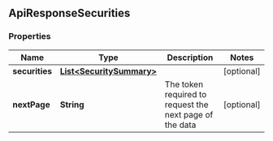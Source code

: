 
## ApiResponseSecurities

### Properties
Name | Type | Description | Notes
------------ | ------------- | ------------- | -------------
**securities** | [**List&lt;SecuritySummary&gt;**](SecuritySummary.md) |  |  [optional]
**nextPage** | **String** | The token required to request the next page of the data |  [optional]



